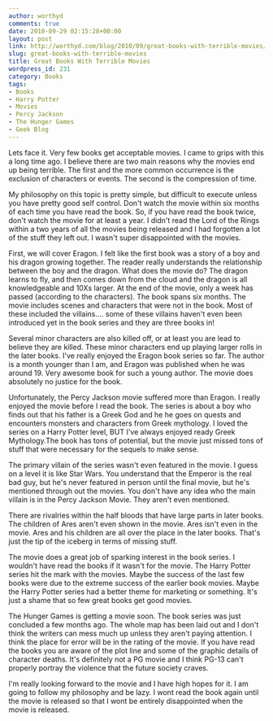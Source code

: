```yaml
---
author: worthyd
comments: true
date: 2010-09-29 02:15:28+00:00
layout: post
link: http://worthyd.com/blog/2010/09/great-books-with-terrible-movies/
slug: great-books-with-terrible-movies
title: Great Books With Terrible Movies
wordpress_id: 231
category: Books
tags:
- Books
- Harry Potter
- Movies
- Percy Jackson
- The Hunger Games
- Geek Blog
---
```


Lets face it. Very few books get acceptable movies.  I came to grips with this a long time ago.  I believe there are two main reasons why the movies end up being terrible.  The first and the more common occurrence is the exclusion of characters or events. The second is the compression of time.  

My philosophy on this topic is pretty simple, but difficult to execute unless you have pretty good self control.  Don't watch the movie within six months of each time you have read the book.  So, if you have read the book twice, don't watch the movie for at least a year.   I didn't read the Lord of the Rings within a two years of all the movies being released and I had forgotten a lot of the stuff they left out.  I wasn't super disappointed with the movies.
<!-- more -->
First, we will cover Eragon.   I felt like the first book was a story of a boy and his dragon growing together. The reader really understands the relationship between the boy and the dragon.  What does the movie do?  The dragon learns to fly, and then comes down from the cloud and the dragon is all knowledgeable and 10Xs larger.  At the end of the movie, only a week has passed (according to the characters). The book spans six months.  The movie includes scenes and characters that were not in the book. Most of these included the villains.... some of these villains haven't even been introduced yet in the book series and they are three books in!  

Several minor characters are also killed off, or at least you are lead to believe they are killed.  These minor characters end up playing larger rolls in the later books.  I've really enjoyed the Eragon book series so far.  The author is a month younger than I am, and Eragon was published when he was around 19.  Very awesome book for such a young author. The movie does absolutely no justice for the book.



Unfortunately, the Percy Jackson movie suffered more than Eragon.  I really enjoyed the movie before I read the book. The series is about a boy who finds out that his father is a Greek God and he he goes on quests and encounters monsters and characters from Greek mythology. I loved the series on a Harry Potter level, BUT I've always enjoyed ready Greek Mythology.The book has tons of potential, but the movie just missed tons of stuff that were necessary for the sequels to make sense. 

The primary villain of the series wasn't even featured in the movie.  I guess on a level it is like Star Wars.  You understand that the Emperor is the real bad guy, but he's never featured in person until the final movie, but he's mentioned through out the movies.  You don't have any idea who the main villain is in the Percy Jackson Movie.  They aren't even mentioned.

There are rivalries within the half bloods that have large parts in later books. The children of Ares aren't even shown in the movie. Ares isn't even in the movie. Ares and his children are all over the place in the later books.  That's just the tip of the iceberg in terms of missing stuff.

The movie does a great job of sparking interest in the book series.  I wouldn't have read the books if it wasn't for the movie.  The Harry Potter series hit the mark with the movies.  Maybe the success of the last few books were due to the extreme success of the earlier book movies. Maybe the Harry Potter series had a better theme for marketing or something.  It's just a shame that so few great books get good movies.  

The Hunger Games is getting a movie soon. The book series was just concluded a few months ago. The whole map has been laid out and I don't think the writers can mess much up unless they aren't paying attention.  I think the place for error will be in the rating of the movie.  If you have read the books you are aware of the plot line and some of the graphic details of character deaths. It's definitely not a PG movie and I think PG-13 can't properly portray the violence that the future society craves.  

I'm really looking forward to the movie and I have high hopes for it.  I am going to follow my philosophy and be lazy. I wont read the book again until the movie is released so that I wont be entirely disappointed when the movie is released.
